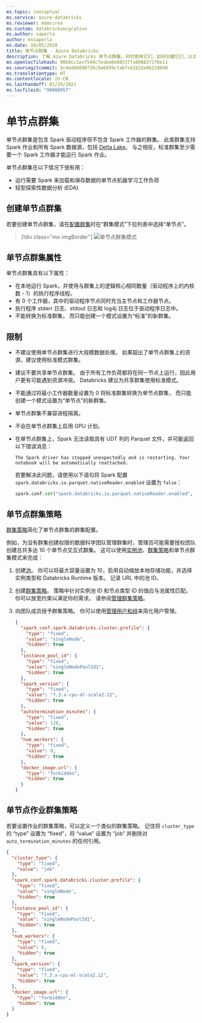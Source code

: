 ```yaml
---
ms.topic: conceptual
ms.service: azure-databricks
ms.reviewer: mamccrea
ms.custom: databricksmigration
ms.author: saperla
author: mssaperla
ms.date: 10/05/2020
title: 单节点群集 - Azure Databricks
description: 了解 Azure Databricks 单节点群集、何时使用它们、如何创建它们，以及各种限制。
ms.openlocfilehash: 9069cc1ecf544c7eaba0e88537fa8088371f6e11
ms.sourcegitcommit: 5c4ed6b098726c9a6439cfa6fc61b32e062198d0
ms.translationtype: HT
ms.contentlocale: zh-CN
ms.lasthandoff: 01/29/2021
ms.locfileid: "99060057"
---
```

# <a name="single-node-clusters"></a>单节点群集

单节点群集是包含 Spark 驱动程序但不包含 Spark 工作器的群集。 此类群集支持 Spark 作业和所有 Spark 数据源，包括 [Delta Lake](../delta/index.md)。 与之相反，标准群集至少需要一个 Spark 工作器才能运行 Spark 作业。

单节点群集在以下情况下很有用：

* 运行需要 Spark 来加载和保存数据的单节点机器学习工作负荷
* 轻型探索性数据分析 (EDA)

## <a name="create-a-single-node-cluster"></a>创建单节点群集

若要创建单节点群集，请在[配置群集](configure.md#cluster-mode)时在“群集模式”下拉列表中选择“单节点”。

> [!div class="mx-imgBorder"]
> ![单节点群集模式](../_static/images/clusters/single-node.png)

## <a name="single-node-cluster-properties"></a>单节点群集属性

单节点群集具有以下属性：

* 在本地运行 Spark，并使用与群集上的逻辑核心相同数量（驱动程序上的内核数 - 1）的执行程序线程。
* 有 0 个工作器，其中的驱动程序节点同时充当主节点和工作器节点。
* 执行程序 stderr 日志、stdout 日志和 log4j 日志位于驱动程序日志中。
* 不能转换为标准群集， 而只能创建一个模式设置为“标准”的新群集。

## <a name="limitations"></a><a id="limitations"> </a><a id="single-node-limitation"> </a>限制

* 不建议使用单节点群集进行大规模数据处理。 如果超出了单节点群集上的资源，建议使用标准模式群集。
* 建议不要共享单节点群集。 由于所有工作负荷都将在同一节点上运行，因此用户更有可能遇到资源冲突。 Databricks 建议为共享群集使用标准模式。
* 不能通过将最小工作器数量设置为 0 将标准群集转换为单节点群集， 而只能创建一个模式设置为“单节点”的新群集。
* 单节点群集不兼容进程隔离。
* 不会在单节点群集上启用 GPU 计划。
* 在单节点群集上，Spark 无法读取具有 UDT 列的 Parquet 文件，并可能返回以下错误消息：

  ```console
  The Spark driver has stopped unexpectedly and is restarting. Your notebook will be automatically reattached.
  ```

  若要解决此问题，请使用以下语句将 Spark 配置 `spark.databricks.io.parquet.nativeReader.enabled` 设置为 `false`：

  ```python
  spark.conf.set("spark.databricks.io.parquet.nativeReader.enabled", False)
  ```

## <a name="single-node-cluster-policy"></a><a id="single-node-cluster-policy"> </a><a id="single-node-policy"> </a>单节点群集策略

[群集策略](../administration-guide/clusters/policies.md)简化了单节点群集的群集配置。

例如，为没有群集创建权限的数据科学团队管理群集时，管理员可能需要授权团队创建总共多达 10 个单节点交互式群集。
这可以使用[实例池](instance-pools/index.md)、[群集策略](../administration-guide/clusters/policies.md)和单节点群集模式来完成：

1. 创建[池](instance-pools/index.md)。 你可以将最大容量设置为 10，启用自动缩放本地存储功能，并选择实例类型和 Databricks Runtime 版本。 记录 URL 中的池 ID。
2. 创建[群集策略](../administration-guide/clusters/policies.md)。 策略中针对实例池 ID 和节点类型 ID 的值应与池属性匹配。 你可以放宽约束以满足你的需求。 请参阅[管理群集策略](../administration-guide/clusters/policies.md)。
3. 向团队成员授予群集策略。 你可以使用[管理用户和组](../administration-guide/users-groups/index.md)来简化用户管理。

   ```json
   {
     "spark_conf.spark.databricks.cluster.profile": {
       "type": "fixed",
       "value": "singleNode",
       "hidden": true
     },
     "instance_pool_id": {
       "type": "fixed",
       "value": "singleNodePoolId1",
       "hidden": true
     },
     "spark_version": {
       "type": "fixed",
       "value": "7.3.x-cpu-ml-scala2.12",
       "hidden": true
     },
     "autotermination_minutes": {
       "type": "fixed",
       "value": 120,
       "hidden": true
     },
     "num_workers": {
       "type": "fixed",
       "value": 0,
       "hidden": true
     },
     "docker_image.url": {
       "type": "forbidden",
       "hidden": true
     }
   }
   ```

## <a name="single-node-job-cluster-policy"></a><a id="single-node-job-cluster-policy"> </a><a id="single-node-policy-job"> </a>单节点作业群集策略

若要设置作业的群集策略，可以定义一个类似的群集策略。
记住将 ``cluster_type`` 的 “type” 设置为 “fixed”，将 “value” 设置为 “job” 并删除对 ``auto_termination_minutes`` 的任何引用。

```json
{
  "cluster_type": {
    "type": "fixed",
    "value": "job"
  },
  "spark_conf.spark.databricks.cluster.profile": {
    "type": "fixed",
    "value": "singleNode",
    "hidden": true
  },
  "instance_pool_id": {
    "type": "fixed",
    "value": "singleNodePoolId1",
    "hidden": true
  },
  "num_workers": {
    "type": "fixed",
    "value": 0,
    "hidden": true
  },
  "spark_version": {
    "type": "fixed",
    "value": "7.3.x-cpu-ml-scala2.12",
    "hidden": true
  },
  "docker_image.url": {
    "type": "forbidden",
    "hidden": true
  }
}
```